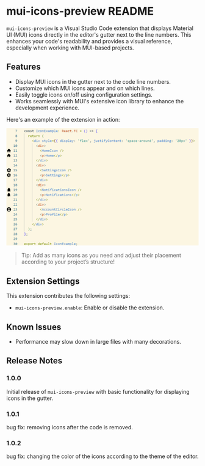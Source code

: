 # mui-icons-preview README

`mui-icons-preview` is a Visual Studio Code extension that displays Material UI (MUI) icons directly in the editor's gutter next to the line numbers. This enhances your code's readability and provides a visual reference, especially when working with MUI-based projects.

## Features

- Display MUI icons in the gutter next to the code line numbers.
- Customize which MUI icons appear and on which lines.
- Easily toggle icons on/off using configuration settings.
- Works seamlessly with MUI's extensive icon library to enhance the development experience.

Here's an example of the extension in action:

![mui-icons-preview](https://github.com/tomerkatz2001/mui-icons-preview/blob/master/images/mui-icons-preview.png)

> Tip: Add as many icons as you need and adjust their placement according to your project’s structure!

<!-- ## Requirements

- **Visual Studio Code**: Version 1.60.0 or higher is required to run this extension.
- **Material UI Icons Library**: Ensure that `@mui/icons-material` is installed in your project.

To install the MUI Icons library, run:

```bash
npm install @mui/icons-material -->

## Extension Settings

This extension contributes the following settings:

- `mui-icons-preview.enable`: Enable or disable the extension.

## Known Issues

- Performance may slow down in large files with many decorations.

## Release Notes

### 1.0.0

Initial release of `mui-icons-preview` with basic functionality for displaying icons in the gutter.

### 1.0.1
bug fix:
removing icons after the code is removed.

### 1.0.2
bug fix:
changing the color of the icons according to the theme of the editor.